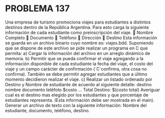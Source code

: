# PROBLEMA 137

Una empresa de turismo promociona viajes para estudiantes a distintos destinos dentro de la 
República Argentina. Para esto carga la siguiente información de cada estudiante como 
preinscripción del viaje. 
 Nombre Completo 
 Documento 
 Teléfono 
 Dirección 
 Destino 
Esta información se guarda en un archivo binario cuyo nombre es: viajes.bdd. 
Suponiendo que se dispone de este archivo se pide realizar un programa en C que permita: 
a) Cargar la información del archivo en un arreglo dinámico de memoria. 
b) Permitir que se pueda confirmar el viaje agregando a la información disponible de cada 
estudiante la fecha del viaje, el costo del viaje y un campo carácter de confirmación 
(´C´confirma, otra cosa no confirma). También se debe permitir agregar estudiantes que a 
último momento decidieron realizar el viaje. 
c) Realizar un listado ordenado por Destino y Nombre de estudiante de acuerdo al siguiente 
detalle:
destino
nombre		documento	teléfoto	$costo
...
Total Destino:					$(costo total)
Averiguar cual es el destino mas elegido por los estudiantes y que porcentaje de estudiantes 
representa. (Esta información debe ser mostrada en el main). 
Generar un archivo de texto con la siguiente información: Nombre del estudiante, documento, 
teléfono, destino.